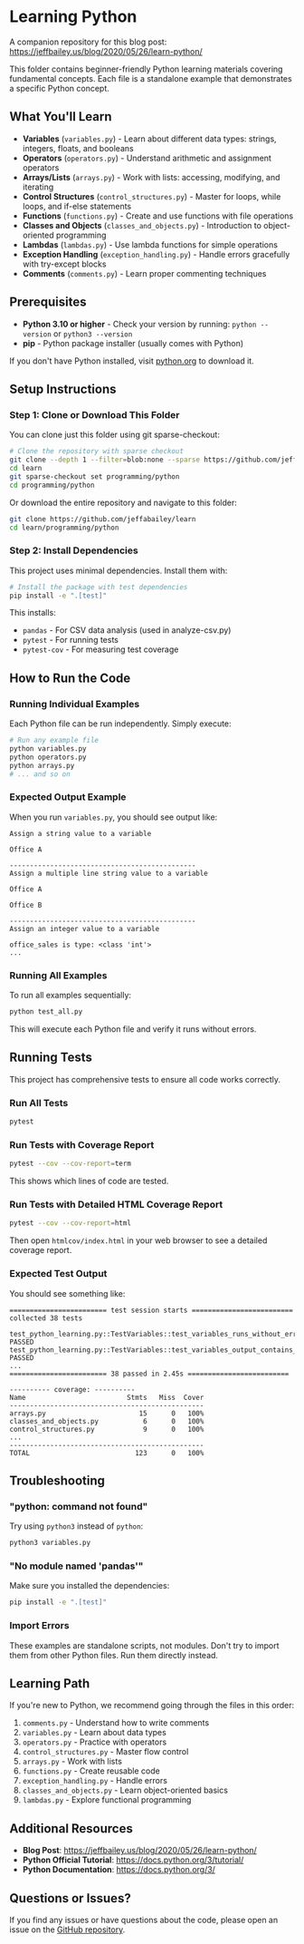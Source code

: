 # Learning Python

A companion repository for this blog post: <https://jeffbailey.us/blog/2020/05/26/learn-python/>

This folder contains beginner-friendly Python learning materials covering fundamental concepts. Each file is a standalone example that demonstrates a specific Python concept.

## What You'll Learn

- **Variables** (`variables.py`) - Learn about different data types: strings, integers, floats, and booleans
- **Operators** (`operators.py`) - Understand arithmetic and assignment operators
- **Arrays/Lists** (`arrays.py`) - Work with lists: accessing, modifying, and iterating
- **Control Structures** (`control_structures.py`) - Master for loops, while loops, and if-else statements
- **Functions** (`functions.py`) - Create and use functions with file operations
- **Classes and Objects** (`classes_and_objects.py`) - Introduction to object-oriented programming
- **Lambdas** (`lambdas.py`) - Use lambda functions for simple operations
- **Exception Handling** (`exception_handling.py`) - Handle errors gracefully with try-except blocks
- **Comments** (`comments.py`) - Learn proper commenting techniques

## Prerequisites

- **Python 3.10 or higher** - Check your version by running: `python --version` or `python3 --version`
- **pip** - Python package installer (usually comes with Python)

If you don't have Python installed, visit [python.org](https://www.python.org/downloads/) to download it.

## Setup Instructions

### Step 1: Clone or Download This Folder

You can clone just this folder using git sparse-checkout:

```bash
# Clone the repository with sparse checkout
git clone --depth 1 --filter=blob:none --sparse https://github.com/jeffabailey/learn
cd learn
git sparse-checkout set programming/python
cd programming/python
```

Or download the entire repository and navigate to this folder:

```bash
git clone https://github.com/jeffabailey/learn
cd learn/programming/python
```

### Step 2: Install Dependencies

This project uses minimal dependencies. Install them with:

```bash
# Install the package with test dependencies
pip install -e ".[test]"
```

This installs:
- `pandas` - For CSV data analysis (used in analyze-csv.py)
- `pytest` - For running tests
- `pytest-cov` - For measuring test coverage

## How to Run the Code

### Running Individual Examples

Each Python file can be run independently. Simply execute:

```bash
# Run any example file
python variables.py
python operators.py
python arrays.py
# ... and so on
```

### Expected Output Example

When you run `variables.py`, you should see output like:

```
Assign a string value to a variable

Office A

----------------------------------------------
Assign a multiple line string value to a variable

Office A

Office B

----------------------------------------------
Assign an integer value to a variable

office_sales is type: <class 'int'>
...
```

### Running All Examples

To run all examples sequentially:

```bash
python test_all.py
```

This will execute each Python file and verify it runs without errors.

## Running Tests

This project has comprehensive tests to ensure all code works correctly.

### Run All Tests

```bash
pytest
```

### Run Tests with Coverage Report

```bash
pytest --cov --cov-report=term
```

This shows which lines of code are tested.

### Run Tests with Detailed HTML Coverage Report

```bash
pytest --cov --cov-report=html
```

Then open `htmlcov/index.html` in your web browser to see a detailed coverage report.

### Expected Test Output

You should see something like:

```
======================== test session starts =========================
collected 38 tests

test_python_learning.py::TestVariables::test_variables_runs_without_error PASSED
test_python_learning.py::TestVariables::test_variables_output_contains_types PASSED
...
======================== 38 passed in 2.45s =========================

---------- coverage: ----------
Name                         Stmts   Miss  Cover
------------------------------------------------
arrays.py                       15      0   100%
classes_and_objects.py           6      0   100%
control_structures.py            9      0   100%
...
------------------------------------------------
TOTAL                          123      0   100%
```

## Troubleshooting

### "python: command not found"

Try using `python3` instead of `python`:

```bash
python3 variables.py
```

### "No module named 'pandas'"

Make sure you installed the dependencies:

```bash
pip install -e ".[test]"
```

### Import Errors

These examples are standalone scripts, not modules. Don't try to import them from other Python files. Run them directly instead.

## Learning Path

If you're new to Python, we recommend going through the files in this order:

1. `comments.py` - Understand how to write comments
2. `variables.py` - Learn about data types
3. `operators.py` - Practice with operators
4. `control_structures.py` - Master flow control
5. `arrays.py` - Work with lists
6. `functions.py` - Create reusable code
7. `exception_handling.py` - Handle errors
8. `classes_and_objects.py` - Learn object-oriented basics
9. `lambdas.py` - Explore functional programming

## Additional Resources

- **Blog Post**: <https://jeffbailey.us/blog/2020/05/26/learn-python/>
- **Python Official Tutorial**: <https://docs.python.org/3/tutorial/>
- **Python Documentation**: <https://docs.python.org/3/>

## Questions or Issues?

If you find any issues or have questions about the code, please open an issue on the [GitHub repository](https://github.com/jeffabailey/learn).
